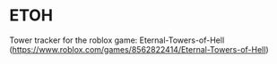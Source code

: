 # ETOH
Tower tracker for the roblox game: Eternal-Towers-of-Hell (https://www.roblox.com/games/8562822414/Eternal-Towers-of-Hell)
